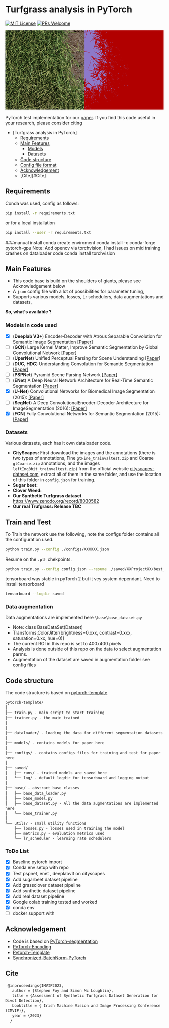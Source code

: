 # Turfgrass analysis in PyTorch
[![MIT License](https://img.shields.io/badge/license-MIT-green.svg)](https://opensource.org/licenses/MIT) [![PRs Welcome](https://img.shields.io/badge/PRs-welcome-brightgreen.svg?style=flat-square)](http://makeapullrequest.com)


<img src="./sample_images/front.png" name="RGB">

PyTorch test implementation for our [paper](https://arxiv.org/).  If you find this code useful in your research, please consider citing

<!-- TOC -->

- [Turfgrass analysis in PyTorch]
  - [Requirements](#requirements)
  - [Main Features](#main-features)
    - [Models](#models)
    - [Datasets](#datasets)
  - [Code structure](#code-structure)
  - [Config file format](#config-file-format)
  - [Acknowledgement](#acknowledgement)
  - [Cite][#Cite]

<!-- /TOC -->



## Requirements
Conda was used, config as follows:

```bash
pip install -r requirements.txt
```

or for a local installation

```bash
pip install --user -r requirements.txt
```
###manual install 
conda create enviroment
conda install -c conda-forge pytorch-gpu
Note: Add opencv via torchvision, I had issues on mid training crashes on dataloader code
conda install torchvision

## Main Features

- This code base is build on the shoulders of giants, please see  Acknowledgement below
- A `json` config file with a lot of possibilities for parameter tuning,
- Supports various models, losses, Lr schedulers, data augmentations and datasets,

**So, what's available ?**

### Models in code used
- [x] (**Deeplab V3+**) Encoder-Decoder with Atrous Separable Convolution for Semantic Image Segmentation [[Paper]](https://arxiv.org/abs/1802.02611) 
- [ ] (**GCN**) Large Kernel Matter, Improve Semantic Segmentation by Global Convolutional Network [[Paper]](https://arxiv.org/abs/1703.02719)
- [ ] (**UperNet**) Unified Perceptual Parsing for Scene Understanding [[Paper]](https://arxiv.org/abs/1807.10221)
- [ ] (**DUC, HDC**) Understanding Convolution for Semantic Segmentation [[Paper]](https://arxiv.org/abs/1702.08502) 
- [ ] (**PSPNet**) Pyramid Scene Parsing Network [[Paper]](http://jiaya.me/papers/PSPNet_cvpr17.pdf) 
- [ ] (**ENet**) A Deep Neural Network Architecture for Real-Time Semantic Segmentation [[Paper]](https://arxiv.org/abs/1606.02147)
- [x] (**U-Net**) Convolutional Networks for Biomedical Image Segmentation (2015): [[Paper]](https://arxiv.org/abs/1505.04597)
- [ ] (**SegNet**) A Deep ConvolutionalEncoder-Decoder Architecture for ImageSegmentation (2016): [[Paper]](https://arxiv.org/pdf/1511.00561)
- [x] (**FCN**) Fully Convolutional Networks for Semantic Segmentation (2015): [[Paper]](https://people.eecs.berkeley.edu/~jonlong/long_shelhamer_fcn.pdf) 

### Datasets
Various datasets, each has it own dataloader code.

- **CityScapes:** First download the images and the annotations (there is two types of annotations, Fine `gtFine_trainvaltest.zip` and Coarse `gtCoarse.zip` annotations, and the images `leftImg8bit_trainvaltest.zip`) from the official website [cityscapes-dataset.com](https://www.cityscapes-dataset.com/downloads/), extract all of them in the same folder, and use the location of this folder in `config.json` for training.
- **Sugar beet:**
- **Clover Weed:**
- **Our Synthetic Turfgrass dataset** https://www.zenodo.org/record/8030582
- **Our real Trufgrass: Release TBC**

## Train and Test
To Train the network use the following, note the configs folder contains all the configuration used.


```bash
python train.py --config ./configs/XXXXXX.json 
```

Resume on the `.pth` chekpoints.

```bash
python train.py --config config.json --resume ./saved/XXProjectXX/best_model.pth --eval true
```

tensorboard was stable in pyTorch 2 but it vey system dependant. 
Need to install tensorboard

```bash
tensorboard --logdir saved
```

### Data augmentation
Data augmentations are implemented here `\base\base_dataset.py`
- Note: class BaseDataSet(Dataset)
- Transforms.ColorJitter(brightness=0.xxx, contrast=0.xxx, saturation=0.xx, hue=0)]
- The current ROI in this repo is set to 400x400 pixels 
- Analysis is done outside of this repo on the data to select augmentation parms.
- Augmentation of the dataset are saved in augmentation folder see config files


## Code structure
The code structure is based on [pytorch-template](https://github.com/victoresque/pytorch-template/blob/master/README.md)

  ```
  pytorch-template/
  │
  ├── train.py - main script to start training
  ├── trainer.py - the main trained
  │
  │
  ├── dataloader/ - loading the data for different segmentation datasets
  │
  ├── models/ - contains models for paper here
  │
  ├── configs/ - contains configs files for training and test for paper here
  │
  ├── saved/
  │   ├── runs/ - trained models are saved here
  │   └── log/ - default logdir for tensorboard and logging output
  │
  ├── base/ - abstract base classes
  │   ├── base_data_loader.py
  │   ├── base_model.py
  │   ├── base_dataset.py - All the data augmentations are implemented here
  │   └── base_trainer.py
  │  
  └── utils/ - small utility functions
      ├── losses.py - losses used in training the model
      ├── metrics.py - evaluation metrics used
      └── lr_scheduler - learning rate schedulers 
  ```
### ToDo List
- [x] Baseline pytorch import
- [x] Conda env setup with repo
- [x] Test pspnet, enet , deeplabv3 on cityscapes 
- [x] Add sugarbeet dataset pipeline
- [x] Add grassclover dataset pipeline 
- [x] Add synthetic dataset pipeline
- [x] Add real dataset pipeline
- [x] Google colab training tested and worked
- [x] conda env
- [ ] docker support with 

## Acknowledgement
- Code is based on [PyTorch-segmentation](https://github.com/yassouali/pytorch-segmentation)
- [PyTorch-Encoding](https://github.com/zhanghang1989/PyTorch-Encoding)
- [Pytorch-Template](https://github.com/victoresque/pytorch-template/blob/master/README.m)
- [Synchronized-BatchNorm-PyTorch](https://github.com/vacancy/Synchronized-BatchNorm-PyTorch)

## Cite
```
 @inproceedings{IMVIP2023,
   author = {Stephen Foy and Simon Mc Loughlin},
   title = {Assessment of Synthetic Turfgrass Dataset Generation for Divot Detection},
   booktitle = { Irish Machine Vision and Image Processing Conference (IMVIP)},
   year = {2023}
  }
```


